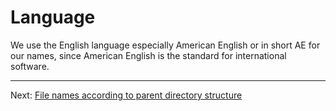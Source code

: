 # Language

We use the English language especially American English or in short AE for our names, since American English is the standard for international software.

---

Next: [File names according to parent directory structure](./File%20names%20according%20to%20parent%20directory%20structure.md)
